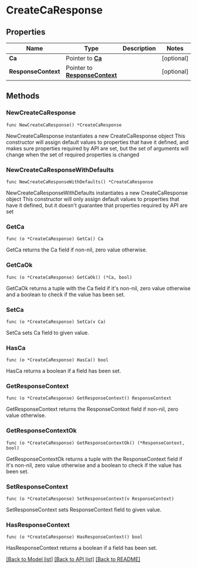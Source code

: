 # CreateCaResponse

## Properties

Name | Type | Description | Notes
------------ | ------------- | ------------- | -------------
**Ca** | Pointer to [**Ca**](Ca.md) |  | [optional] 
**ResponseContext** | Pointer to [**ResponseContext**](ResponseContext.md) |  | [optional] 

## Methods

### NewCreateCaResponse

`func NewCreateCaResponse() *CreateCaResponse`

NewCreateCaResponse instantiates a new CreateCaResponse object
This constructor will assign default values to properties that have it defined,
and makes sure properties required by API are set, but the set of arguments
will change when the set of required properties is changed

### NewCreateCaResponseWithDefaults

`func NewCreateCaResponseWithDefaults() *CreateCaResponse`

NewCreateCaResponseWithDefaults instantiates a new CreateCaResponse object
This constructor will only assign default values to properties that have it defined,
but it doesn't guarantee that properties required by API are set

### GetCa

`func (o *CreateCaResponse) GetCa() Ca`

GetCa returns the Ca field if non-nil, zero value otherwise.

### GetCaOk

`func (o *CreateCaResponse) GetCaOk() (*Ca, bool)`

GetCaOk returns a tuple with the Ca field if it's non-nil, zero value otherwise
and a boolean to check if the value has been set.

### SetCa

`func (o *CreateCaResponse) SetCa(v Ca)`

SetCa sets Ca field to given value.

### HasCa

`func (o *CreateCaResponse) HasCa() bool`

HasCa returns a boolean if a field has been set.

### GetResponseContext

`func (o *CreateCaResponse) GetResponseContext() ResponseContext`

GetResponseContext returns the ResponseContext field if non-nil, zero value otherwise.

### GetResponseContextOk

`func (o *CreateCaResponse) GetResponseContextOk() (*ResponseContext, bool)`

GetResponseContextOk returns a tuple with the ResponseContext field if it's non-nil, zero value otherwise
and a boolean to check if the value has been set.

### SetResponseContext

`func (o *CreateCaResponse) SetResponseContext(v ResponseContext)`

SetResponseContext sets ResponseContext field to given value.

### HasResponseContext

`func (o *CreateCaResponse) HasResponseContext() bool`

HasResponseContext returns a boolean if a field has been set.


[[Back to Model list]](../README.md#documentation-for-models) [[Back to API list]](../README.md#documentation-for-api-endpoints) [[Back to README]](../README.md)


